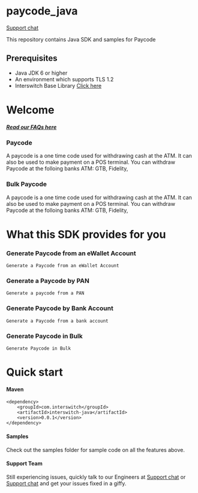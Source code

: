 # paycode_java

[Support chat](https://interswitch.slack.com/messages/C4ULTK04T/)

This repository contains Java SDK and samples for Paycode

## Prerequisites
* Java JDK 6 or higher
* An environment which supports TLS 1.2
* Interswitch Base Library [Click here](https://github.com/techquest/interswitch_java)

Welcome
================================
##### [Read our FAQs here](https://github.com/techquest/paycode_java/wiki/FAQ)

### Paycode  
A paycode is a one time code used for withdrawing cash at the ATM. It can also be used to make payment on a POS terminal. You can withdraw Paycode at the folloing banks ATM: GTB, Fidelity,

### Bulk Paycode  
A paycode is a one time code used for withdrawing cash at the ATM. It can also be used to make payment on a POS terminal. You can withdraw Paycode at the folloing banks ATM: GTB, Fidelity,




What this SDK provides for you
================================

### Generate Paycode from an eWallet Account
  	Generate a Paycode from an eWallet Account

### Generate a Paycode by PAN 
	Generate a paycode from a PAN

### Generate Paycode by Bank Account
  	Generate a Paycode from a bank account

### Generate Paycode in Bulk 
  	Generate Paycode in Bulk




Quick start
===============================

#### Maven 
    <dependency>
        <groupId>com.interswitch</groupId>
        <artifactId>interswitch-java</artifactId>
        <version>0.0.1</version>
    </dependency>

#### Samples

Check out the samples folder for sample code on all the features above.

#### Support Team

Still experiencing issues, quickly talk to our Engineers at
[Support chat](https://interswitch.slack.com/messages/C4ULTK04T/) or [Support chat](https://gitter.im/techquest) and get your issues fixed in a giffy.
